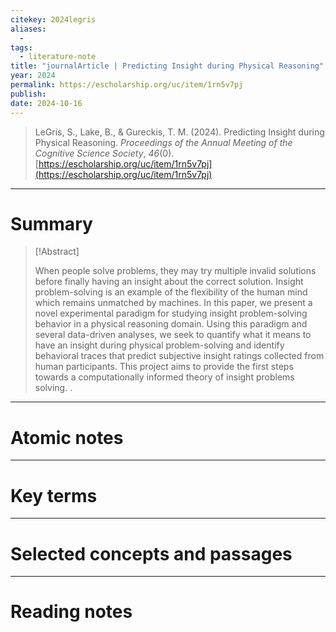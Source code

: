 ```yaml
---
citekey: 2024legris
aliases:
  - 
tags:
  - literature-note
title: "journalArticle | Predicting Insight during Physical Reasoning"
year: 2024
permalink: https://escholarship.org/uc/item/1rn5v7pj
publish:
date: 2024-10-16
---
```

> LeGris, S., Lake, B., & Gureckis, T. M. (2024). Predicting Insight during Physical Reasoning. _Proceedings of the Annual Meeting of the Cognitive Science Society_, _46_(0). [https://escholarship.org/uc/item/1rn5v7pj](https://escholarship.org/uc/item/1rn5v7pj)

---

# Summary

> [!Abstract]
>
> When people solve problems, they may try multiple invalid solutions before finally having an insight about the correct solution. Insight problem-solving is an example of the flexibility of the human mind which remains unmatched by machines. In this paper, we present a novel experimental paradigm for studying insight problem-solving behavior in a physical reasoning domain. Using this paradigm and several data-driven analyses, we seek to quantify what it means to have an insight during physical problem-solving and identify behavioral traces that predict subjective insight ratings collected from human participants. This project aims to provide the first steps towards a computationally informed theory of insight problems solving.
>.


---

# Atomic notes

---

# Key terms

---

# Selected concepts and passages

---

# Reading notes

